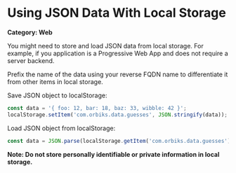 # Using JSON Data With Local Storage

__Category: Web__

You might need to store and load JSON data from local storage. For example, if you application is a Progressive Web App and does not require a server backend.

Prefix the name of the data using your reverse FQDN name to differentiate it from other items in local storage.

Save JSON object to localStorage:

```javascript
const data = '{ foo: 12, bar: 18, baz: 33, wibble: 42 }';
localStorage.setItem('com.orbiks.data.guesses', JSON.stringify(data));
```

Load JSON object from localStorage:

```javascript
const data = JSON.parse(localStorage.getItem('com.orbiks.data.guesses'));
```

__Note: Do not store personally identifiable or private information in local storage.__
